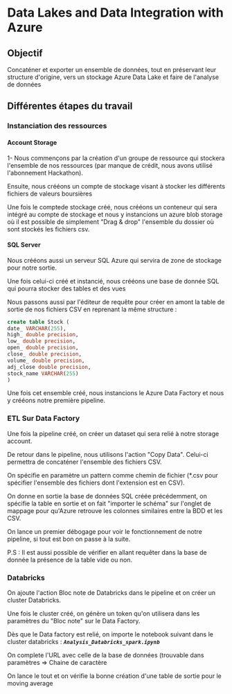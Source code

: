# Data Lakes and Data Integration with Azure

## Objectif

Concaténer et exporter un ensemble de données, tout en préservant leur structure d'origine, vers un stockage Azure Data Lake et faire de l'analyse de données

## Différentes étapes du travail

### Instanciation des ressources


#### Account Storage
1- Nous commençons par la création d'un groupe de ressource qui stockera l'ensemble de nos ressources (par manque de crédit, nous avons utilisé l'abonnement Hackathon).

Ensuite, nous crééons un compte de stockage visant à stocker les différents fichiers de valeurs boursières

Une fois le comptede stockage créé, nous crééons un conteneur qui sera intégré au compte de stockage et nous y instancions un azure blob storage où il est possible de simplement "Drag & drop" l'ensemble du dossier où sont stockés les fichiers csv.

#### SQL Server

Nous crééons aussi un serveur SQL Azure qui servira de zone de stockage pour notre sortie.

Une fois celui-ci créé et instancié, nous crééons une base de donnée SQL qui pourra stocker des tables et des vues

Nous passons aussi par l'éditeur de requête pour créer en amont la table de sortie de nos fichiers CSV en reprenant la même structure :

````sql
create table Stock (    
date_ VARCHAR(255),    
high_ double precision,    
low_ double precision,    
open_ double precision,    
close_ double precision,    
volume_ double precision,    
adj_close double precision,    
stock_name VARCHAR(255)
)
````

Une fois cet ensemble créé, nous instancions le Azure Data Factory et nous y crééons notre première pipeline.

### ETL Sur Data Factory

Une fois la pipeline créé, on créer un dataset qui sera relié à notre storage account.

De retour dans le pipeline, nous utilisons l'action "Copy Data". Celui-ci permettra de concaténer l'ensemble des fichiers CSV. 

On spécifie en paramètre un pattern comme chemin de fichier (*.csv pour spécifier l'ensemble des fichiers dont l'extension est en CSV).

On donne en sortie la base de données SQL créée précédemment, on spécifie la table en sortie et on fait "importer le schéma" sur l'onglet de mappage pour qu'Azure retrouve les colonnes similaires entre la BDD et les CSV.

On lance un premier débogage pour voir le fonctionnement de notre pipeline, si tout est bon on passe à la suite.

P.S : Il est aussi possible de vérifier en allant requêter dans la base de donnée la présence de la table vide ou non.

### Databricks

On ajoute l'action Bloc note de Databricks dans le pipeline et on créer un cluster Databricks.

Une fois le cluster créé, on génère un token qu'on utilisera dans les paramètres du "Bloc note" sur le Data Factory.

Dès que le Data factory est relié, on importe le notebook suivant dans le cluster databricks : ***`Analysis_Databricks_spark.ipynb`***

On complete l'URL avec celle de la base de données (trouvable dans paramètres => Chaine de caractère

On lance le tout et on vérifie la bonne création d'une table de sortie pour le moving average
